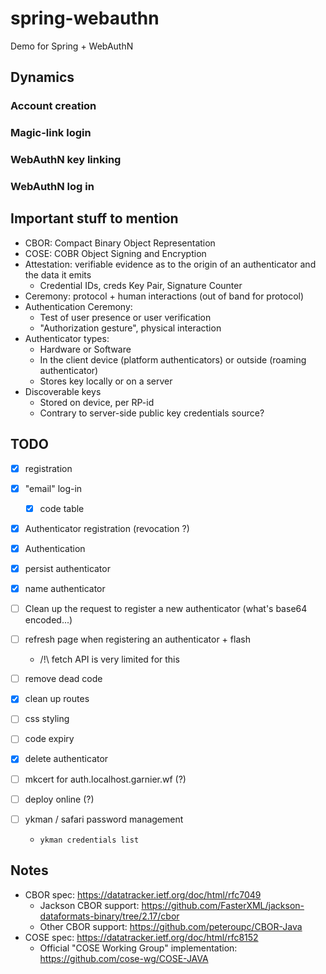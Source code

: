 # spring-webauthn

Demo for Spring + WebAuthN


## Dynamics

### Account creation

### Magic-link login

### WebAuthN key linking

### WebAuthN log in

## Important stuff to mention

- CBOR: Compact Binary Object Representation
- COSE: COBR Object Signing and Encryption
- Attestation: verifiable evidence as to the origin of an authenticator and the data it emits
  - Credential IDs, creds Key Pair, Signature Counter
- Ceremony: protocol + human interactions (out of band for protocol)
- Authentication Ceremony: 
  - Test of user presence or user verification
  - "Authorization gesture", physical interaction
- Authenticator types:
  - Hardware or Software
  - In the client device (platform authenticators) or outside (roaming authenticator)
  - Stores key locally or on a server
- Discoverable keys
  - Stored on device, per RP-id
  - Contrary to server-side public key credentials source?

## TODO

- [x] registration
- [x] "email" log-in
  - [x] code table
- [x] Authenticator registration (revocation ?)
- [x] Authentication
- [x] persist authenticator
- [x] name authenticator
- [ ] Clean up the request to register a new authenticator (what's base64 encoded...)
- [ ] refresh page when registering an authenticator + flash
  - /!\ fetch API is very limited for this
- [ ] remove dead code
- [x] clean up routes
- [ ] css styling
- [ ] code expiry
- [x] delete authenticator

- [ ] mkcert for auth.localhost.garnier.wf (?)
- [ ] deploy online (?)
- [ ] ykman / safari password management
  - `ykman credentials list`

## Notes

- CBOR spec: https://datatracker.ietf.org/doc/html/rfc7049
  - Jackson CBOR support: https://github.com/FasterXML/jackson-dataformats-binary/tree/2.17/cbor
  - Other CBOR support: https://github.com/peteroupc/CBOR-Java
- COSE spec: https://datatracker.ietf.org/doc/html/rfc8152
  - Official "COSE Working Group" implementation: https://github.com/cose-wg/COSE-JAVA
